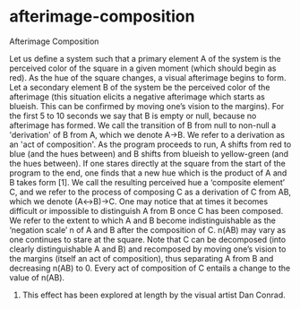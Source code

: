 ﻿# afterimage-composition
 
Afterimage Composition

Let us define a system such that a primary element A of the system is the perceived color of the square in a given moment (which should begin as red). As the hue of the square changes, a visual afterimage begins to form. Let a secondary element B of the system be the perceived color of the afterimage (this situation elicits a negative afterimage which starts as blueish. This can be confirmed by moving one’s vision to the margins). For the first 5 to 10 seconds we say that B is empty or null, because no afterimage has formed. We call the transition of B from null to non-null a 'derivation' of B from A, which we denote A→B. We refer to a derivation as an 'act of composition'. As the program proceeds to run, A shifts from red to blue (and the hues between) and B shifts from blueish to yellow-green (and the hues between). If one stares directly at the square from the start of the program to the end, one finds that a new hue which is the product of A and B takes form [1]. We call the resulting perceived hue a ‘composite element’ C, and we refer to the process of composing C as a derivation of C from AB, which we denote (A↔B)→C. One may notice that at times it becomes difficult or impossible to distinguish A from B once C has been composed. We refer to the extent to which A and B become indistinguishable as the ‘negation scale’ n of A and B after the composition of C. n(AB) may vary as one continues to stare at the square. Note that C can be decomposed (into clearly distinguishable A and B) and recomposed by moving one’s vision to the margins (itself an act of composition), thus separating A from B and decreasing n(AB) to 0. Every act of composition of C entails a change to the value of n(AB).   


1. This effect has been explored at length by the visual artist Dan Conrad.

